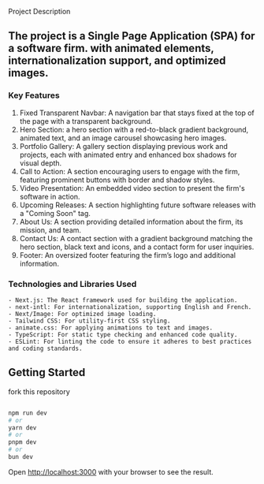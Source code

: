 Project Description

## The project is a Single Page Application (SPA) for a software firm. with animated elements, internationalization support, and optimized images.


### Key Features

1.  Fixed Transparent Navbar: A navigation bar that stays fixed at the top of the page with a transparent background.
2.  Hero Section: a hero section with a red-to-black gradient background, animated text, and an image carousel showcasing hero images.
3.  Portfolio Gallery: A gallery section displaying previous work and projects, each with animated entry and enhanced box shadows for visual depth.
4.  Call to Action: A section encouraging users to engage with the firm, featuring prominent buttons with border and shadow styles.
5.  Video Presentation: An embedded video section to present the firm's software in action.
6.  Upcoming Releases: A section highlighting future software releases with a "Coming Soon" tag.
7.  About Us: A section providing detailed information about the firm, its mission, and team.
8.  Contact Us: A contact section with a gradient background matching the hero section, black text and icons, and a contact form for user inquiries.
9.  Footer: An oversized footer featuring the firm’s logo and additional information.

 ### Technologies and Libraries Used

    - Next.js: The React framework used for building the application.
    - next-intl: For internationalization, supporting English and French.
    - Next/Image: For optimized image loading.
    - Tailwind CSS: For utility-first CSS styling.
    - animate.css: For applying animations to text and images.
    - TypeScript: For static type checking and enhanced code quality.
    - ESLint: For linting the code to ensure it adheres to best practices and coding standards.

## Getting Started
fork this repository




```bash

npm run dev
# or
yarn dev
# or
pnpm dev
# or
bun dev
```

Open [http://localhost:3000](http://localhost:3000) with your browser to see the result.


